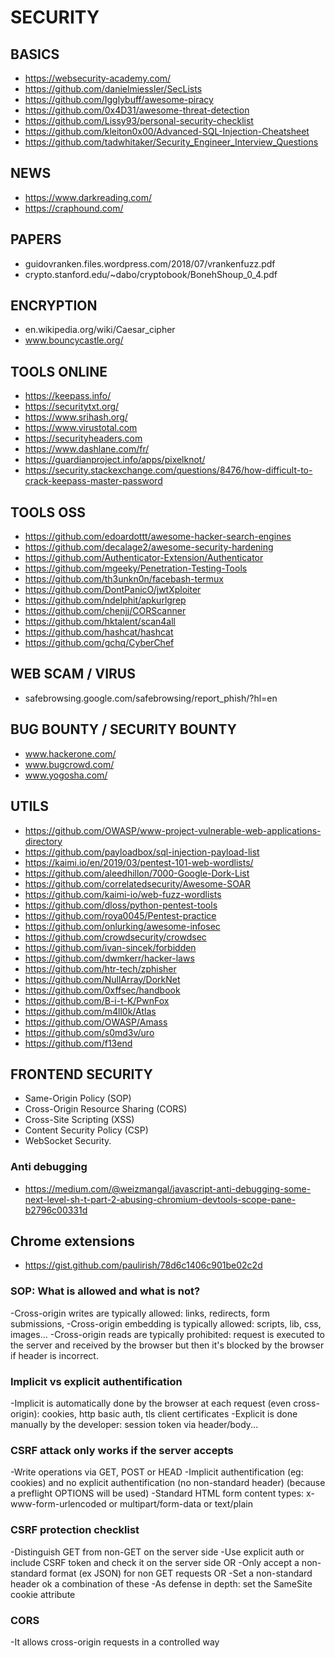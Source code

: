 
# SECURITY

## BASICS

- https://websecurity-academy.com/
- https://github.com/danielmiessler/SecLists
- https://github.com/Igglybuff/awesome-piracy
- https://github.com/0x4D31/awesome-threat-detection
- https://github.com/Lissy93/personal-security-checklist
- https://github.com/kleiton0x00/Advanced-SQL-Injection-Cheatsheet
- https://github.com/tadwhitaker/Security_Engineer_Interview_Questions

## NEWS

- https://www.darkreading.com/
- https://craphound.com/

## PAPERS
- guidovranken.files.wordpress.com/2018/07/vrankenfuzz.pdf
- crypto.stanford.edu/~dabo/cryptobook/BonehShoup_0_4.pdf

## ENCRYPTION
- en.wikipedia.org/wiki/Caesar_cipher
- www.bouncycastle.org/

## TOOLS ONLINE
- https://keepass.info/
- https://securitytxt.org/
- https://www.srihash.org/
- https://www.virustotal.com
- https://securityheaders.com
- https://www.dashlane.com/fr/
- https://guardianproject.info/apps/pixelknot/
- https://security.stackexchange.com/questions/8476/how-difficult-to-crack-keepass-master-password

## TOOLS OSS
- https://github.com/edoardottt/awesome-hacker-search-engines
- https://github.com/decalage2/awesome-security-hardening
- https://github.com/Authenticator-Extension/Authenticator
- https://github.com/mgeeky/Penetration-Testing-Tools
- https://github.com/th3unkn0n/facebash-termux
- https://github.com/DontPanicO/jwtXploiter
- https://github.com/ndelphit/apkurlgrep
- https://github.com/chenjj/CORScanner
- https://github.com/hktalent/scan4all
- https://github.com/hashcat/hashcat
- https://github.com/gchq/CyberChef

## WEB SCAM / VIRUS
- safebrowsing.google.com/safebrowsing/report_phish/?hl=en

## BUG BOUNTY / SECURITY BOUNTY
- www.hackerone.com/
- www.bugcrowd.com/
- www.yogosha.com/

## UTILS
- https://github.com/OWASP/www-project-vulnerable-web-applications-directory
- https://github.com/payloadbox/sql-injection-payload-list
- https://kaimi.io/en/2019/03/pentest-101-web-wordlists/
- https://github.com/aleedhillon/7000-Google-Dork-List
- https://github.com/correlatedsecurity/Awesome-SOAR
- https://github.com/kaimi-io/web-fuzz-wordlists
- https://github.com/dloss/python-pentest-tools
- https://github.com/roya0045/Pentest-practice
- https://github.com/onlurking/awesome-infosec
- https://github.com/crowdsecurity/crowdsec
- https://github.com/ivan-sincek/forbidden
- https://github.com/dwmkerr/hacker-laws
- https://github.com/htr-tech/zphisher
- https://github.com/NullArray/DorkNet
- https://github.com/0xffsec/handbook
- https://github.com/B-i-t-K/PwnFox
- https://github.com/m4ll0k/Atlas
- https://github.com/OWASP/Amass
- https://github.com/s0md3v/uro
- https://github.com/f13end


## FRONTEND SECURITY
- Same-Origin Policy (SOP)
- Cross-Origin Resource Sharing (CORS)
- Cross-Site Scripting (XSS)
- Content Security Policy (CSP)
- WebSocket Security.

### Anti debugging
- https://medium.com/@weizmangal/javascript-anti-debugging-some-next-level-sh-t-part-2-abusing-chromium-devtools-scope-pane-b2796c00331d

## Chrome extensions
- https://gist.github.com/paulirish/78d6c1406c901be02c2d

### SOP: What is allowed and what is not?
-Cross-origin writes are typically allowed: links, redirects, form submissions,
-Cross-origin embedding is typically allowed: scripts, lib, css, images...
-Cross-origin reads are typically prohibited: request is executed to the server and received by the browser but then it's blocked by the browser if header is incorrect.

### Implicit vs explicit authentification
-Implicit is automatically done by the browser at each request (even cross-origin): cookies, http basic auth, tls client certificates
-Explicit is done manually by the developer: session token via header/body...

### CSRF attack only works if the server accepts
-Write operations via GET, POST or HEAD
-Implicit authentification (eg: cookies) and no explicit authentification (no non-standard header) (because a preflight OPTIONS will be used)
-Standard HTML form content types: x-www-form-urlencoded or multipart/form-data or text/plain

### CSRF protection checklist
-Distinguish GET from non-GET on the server side
-Use explicit auth or include CSRF token and check it on the server side OR
-Only accept a non-standard format (ex JSON) for non GET requests OR
-Set a non-standard header ok a combination of these
-As defense in depth: set the SameSite cookie attribute

### CORS
-It allows cross-origin requests in a controlled way